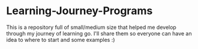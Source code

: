 # Learning-Journey-Programs
This is a repository full of small/medium size that helped me develop through my journey of learning go. I'll share them so everyone can have an idea to where to start and some examples :)
